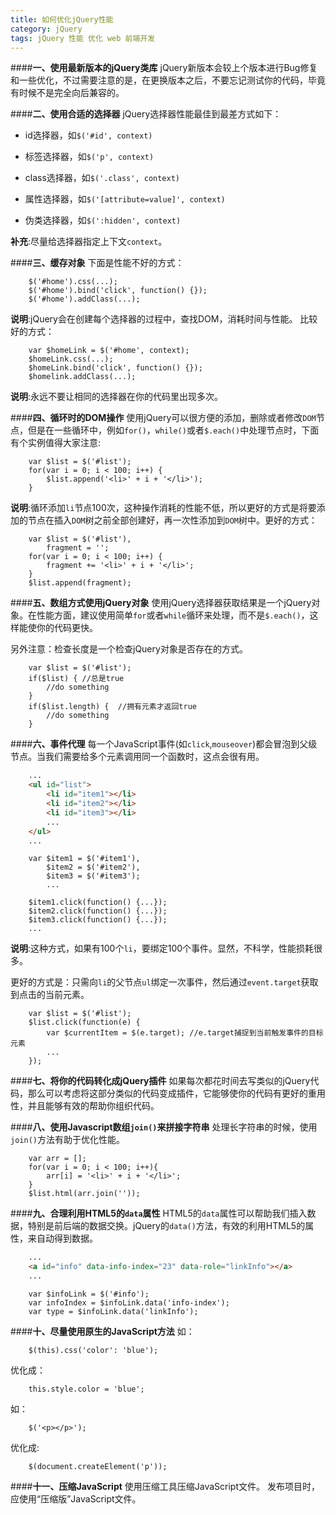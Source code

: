 ```yaml
---
title: 如何优化jQuery性能
category: jQuery
tags: jQuery 性能 优化 web 前端开发
---
```


####__一、使用最新版本的jQuery类库__
jQuery新版本会较上个版本进行Bug修复和一些优化，不过需要注意的是，在更换版本之后，不要忘记测试你的代码，毕竟有时候不是完全向后兼容的。

####__二、使用合适的选择器__
jQuery选择器性能最佳到最差方式如下：

<!-- more -->

*	id选择器，如`$('#id', context)`

*	标签选择器，如`$('p', context)`

*	class选择器，如`$('.class', context)`

*	属性选择器，如`$('[attribute=value]', context)`

*	伪类选择器，如`$(':hidden', context)`

__补充__:尽量给选择器指定上下文`context`。

####__三、缓存对象__
下面是性能不好的方式：

```JS
	$('#home').css(...);
	$('#home').bind('click', function() {});
	$('#home').addClass(...);
```

__说明__:jQuery会在创建每个选择器的过程中，查找DOM，消耗时间与性能。
比较好的方式：

```JS
	var $homeLink = $('#home', context);
	$homeLink.css(...);
	$homeLink.bind('click', function() {});
	$homelink.addClass(...);
```

__说明__:永远不要让相同的选择器在你的代码里出现多次。

####__四、循环时的DOM操作__
使用jQuery可以很方便的添加，删除或者修改`DOM`节点，但是在一些循环中，例如`for()`，`while()`或者`$.each()`中处理节点时，下面有个实例值得大家注意:

```JS
	var $list = $('#list');
	for(var i = 0; i < 100; i++) {
		$list.append('<li>' + i + '</li>');
	}
```

__说明__:循环添加`li`节点100次，这种操作消耗的性能不低，所以更好的方式是将要添加的节点在插入`DOM`树之前全部创建好，再一次性添加到`DOM`树中。更好的方式：

```JS
	var $list = $('#list'),
		fragment = '';
	for(var i = 0; i < 100; i++) {
		fragment += '<li>' + i + '</li>';
	}
	$list.append(fragment);
```

####__五、数组方式使用jQuery对象__
使用jQuery选择器获取结果是一个jQuery对象。在性能方面，建议使用简单`for`或者`while`循环来处理，而不是`$.each()`，这样能使你的代码更快。

另外注意：检查长度是一个检查jQuery对象是否存在的方式。

```JS
	var $list = $('#list');
	if($list) {	//总是true
		//do something
	}
	if($list.length) {	//拥有元素才返回true
		//do something
	}
```

####__六、事件代理__
每一个JavaScript事件(如`click`,`mouseover`)都会冒泡到父级节点。当我们需要给多个元素调用同一个函数时，这点会很有用。

```html
	...
	<ul id="list">
		<li id="item1"></li>
		<li id="item2"></li>
		<li id="item3"></li>
		...
	</ul>
	...
```

```JS
	var $item1 = $('#item1'),
		$item2 = $('#item2'),
		$item3 = $('#item3');
		...

	$item1.click(function() {...});
	$item2.click(function() {...});
	$item3.click(function() {...});
	...
```

__说明__:这种方式，如果有100个`li`，要绑定100个事件。显然，不科学，性能损耗很多。

更好的方式是：只需向`li`的父节点`ul`绑定一次事件，然后通过`event.target`获取到点击的当前元素。

```JS
	var $list = $('#list');
	$list.click(function(e) {
		var $currentItem = $(e.target);	//e.target捕捉到当前触发事件的目标元素
		...
	});
```

####__七、将你的代码转化成jQuery插件__
如果每次都花时间去写类似的jQuery代码，那么可以考虑将这部分类似的代码变成插件，它能够使你的代码有更好的重用性，并且能够有效的帮助你组织代码。

####__八、使用Javascript数组`join()`来拼接字符串__
处理长字符串的时候，使用`join()`方法有助于优化性能。

```JS
	var arr = [];
	for(var i = 0; i < 100; i++){
		arr[i] = '<li>' + i + '</li>';
	}
	$list.html(arr.join(''));
```

####__九、合理利用HTML5的`data`属性__
HTML5的`data`属性可以帮助我们插入数据，特别是前后端的数据交换。jQuery的`data()`方法，有效的利用HTML5的属性，来自动得到数据。

```html
	...
	<a id="info" data-info-index="23" data-role="linkInfo"></a>
	...
```

```JS
	var $infoLink = $('#info');
	var infoIndex = $infoLink.data('info-index');
	var type = $infoLink.data('linkInfo');
```

####__十、尽量使用原生的JavaScript方法__
如：

```JS
	$(this).css('color': 'blue');
```

优化成：

```JS
	this.style.color = 'blue';
```

如：

```JS
	$('<p></p>');
```

优化成:

```JS
	$(document.createElement('p'));
```

####__十一、压缩JavaScript__
使用压缩工具压缩JavaScript文件。
发布项目时，应使用“压缩版”JavaScript文件。




